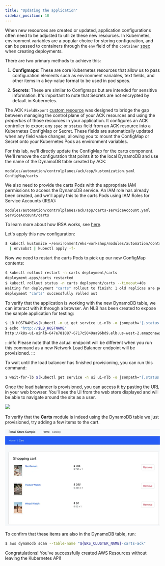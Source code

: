 ```yaml
---
title: "Updating the application"
sidebar_position: 10
---
```


When new resources are created or updated, application configurations often need to be adjusted to utilize these new resources. In Kubernetes, environment variables are a popular choice for storing configuration, and can be passed to containers through the `env` field of the `container` [spec](https://kubernetes.io/docs/tasks/inject-data-application/define-environment-variable-container/) when creating deployments.

There are two primary methods to achieve this:

1. **Configmaps**: These are core Kubernetes resources that allow us to pass configuration elements such as environment variables, text fields, and other items in a key-value format to be used in pod specs.

2. **Secrets**: These are similar to Configmaps but are intended for sensitive information. It's important to note that Secrets are not encrypted by default in Kubernetes.

The ACK `FieldExport` [custom resource](https://aws-controllers-k8s.github.io/community/docs/user-docs/field-export/) was designed to bridge the gap between managing the control plane of your ACK resources and using the _properties_ of those resources in your application. It configures an ACK controller to export any `spec` or `status` field from an ACK resource into a Kubernetes ConfigMap or Secret. These fields are automatically updated when any field value changes, allowing you to mount the ConfigMap or Secret onto your Kubernetes Pods as environment variables.

For this lab, we'll directly update the ConfigMap for the carts component. We'll remove the configuration that points it to the local DynamoDB and use the name of the DynamoDB table created by ACK:

```kustomization
modules/automation/controlplanes/ack/app/kustomization.yaml
ConfigMap/carts
```

We also need to provide the carts Pods with the appropriate IAM permissions to access the DynamoDB service. An IAM role has already been created, and we'll apply this to the carts Pods using IAM Roles for Service Accounts (IRSA):

```kustomization
modules/automation/controlplanes/ack/app/carts-serviceAccount.yaml
ServiceAccount/carts
```

To learn more about how IRSA works, see [here](https://docs.aws.amazon.com/eks/latest/userguide/iam-roles-for-service-accounts.html).

Let's apply this new configuration:

```bash
$ kubectl kustomize ~/environment/eks-workshop/modules/automation/controlplanes/ack/app \
  | envsubst | kubectl apply -f-
```

Now we need to restart the carts Pods to pick up our new ConfigMap contents:

```bash
$ kubectl rollout restart -n carts deployment/carts
deployment.apps/carts restarted
$ kubectl rollout status -n carts deployment/carts --timeout=40s
Waiting for deployment "carts" rollout to finish: 1 old replicas are pending termination...
deployment "carts" successfully rolled out
```

To verify that the application is working with the new DynamoDB table, we can interact with it through a browser. An NLB has been created to expose the sample application for testing:

```bash
$ LB_HOSTNAME=$(kubectl -n ui get service ui-nlb -o jsonpath='{.status.loadBalancer.ingress[*].hostname}{"\n"}')
$ echo "http://$LB_HOSTNAME"
http://k8s-ui-uinlb-647e781087-6717c5049aa96bd9.elb.us-west-2.amazonaws.com
```

:::info
Please note that the actual endpoint will be different when you run this command as a new Network Load Balancer endpoint will be provisioned.
:::

To wait until the load balancer has finished provisioning, you can run this command:

```bash timeout=610
$ wait-for-lb $(kubectl get service -n ui ui-nlb -o jsonpath="{.status.loadBalancer.ingress[*].hostname}{'\n'}")
```

Once the load balancer is provisioned, you can access it by pasting the URL in your web browser. You'll see the UI from the web store displayed and will be able to navigate around the site as a user.

<Browser url="http://k8s-ui-uinlb-a9797f0f61.elb.us-west-2.amazonaws.com">
<img src={require('@site/static/img/sample-app-screens/home.webp').default}/>
</Browser>

To verify that the **Carts** module is indeed using the DynamoDB table we just provisioned, try adding a few items to the cart.

![Cart screenshot](./assets/cart-items-present.webp)

To confirm that these items are also in the DynamoDB table, run:

```bash
$ aws dynamodb scan --table-name "${EKS_CLUSTER_NAME}-carts-ack"
```

Congratulations! You've successfully created AWS Resources without leaving the Kubernetes API!
